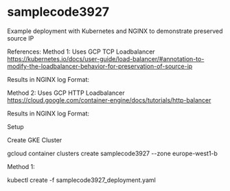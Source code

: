 # samplecode3927
Example deployment with Kubernetes and NGINX to demonstrate preserved source IP

References:
Method 1:
  Uses GCP TCP Loadbalancer
  https://kubernetes.io/docs/user-guide/load-balancer/#annotation-to-modify-the-loadbalancer-behavior-for-preservation-of-source-ip
  
  Results in NGINX log Format:
  
  
Method 2:
  Uses GCP HTTP Loadbalancer
  https://cloud.google.com/container-engine/docs/tutorials/http-balancer
  
  Results in NGINX log Format:
  
  
Setup

Create GKE Cluster

gcloud container clusters create samplecode3927 --zone europe-west1-b

Method 1:

kubectl create -f samplecode3927_deployment.yaml


  
  
